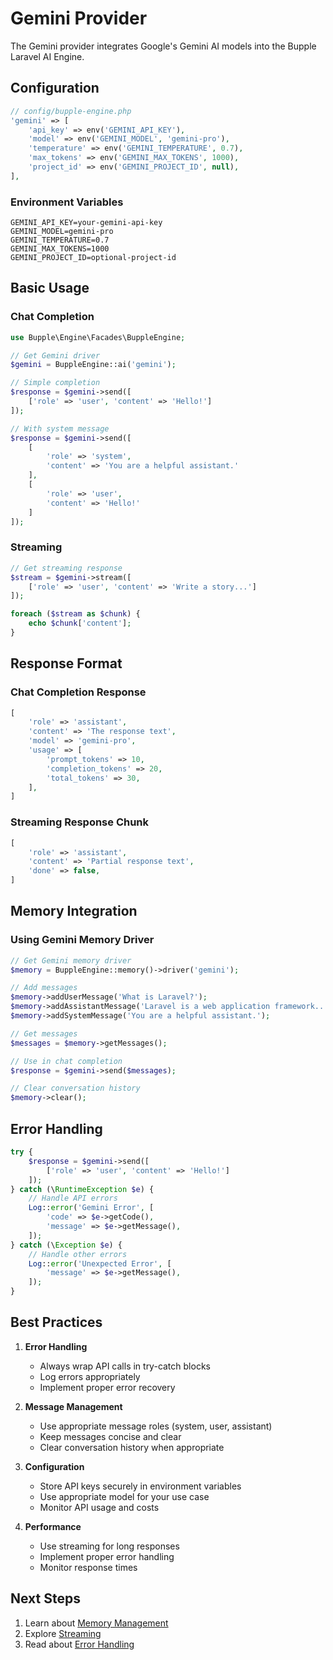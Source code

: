 # Gemini Provider

The Gemini provider integrates Google's Gemini AI models into the Bupple Laravel AI Engine.

## Configuration

```php
// config/bupple-engine.php
'gemini' => [
    'api_key' => env('GEMINI_API_KEY'),
    'model' => env('GEMINI_MODEL', 'gemini-pro'),
    'temperature' => env('GEMINI_TEMPERATURE', 0.7),
    'max_tokens' => env('GEMINI_MAX_TOKENS', 1000),
    'project_id' => env('GEMINI_PROJECT_ID', null),
],
```

### Environment Variables

```env
GEMINI_API_KEY=your-gemini-api-key
GEMINI_MODEL=gemini-pro
GEMINI_TEMPERATURE=0.7
GEMINI_MAX_TOKENS=1000
GEMINI_PROJECT_ID=optional-project-id
```

## Basic Usage

### Chat Completion

```php
use Bupple\Engine\Facades\BuppleEngine;

// Get Gemini driver
$gemini = BuppleEngine::ai('gemini');

// Simple completion
$response = $gemini->send([
    ['role' => 'user', 'content' => 'Hello!']
]);

// With system message
$response = $gemini->send([
    [
        'role' => 'system',
        'content' => 'You are a helpful assistant.'
    ],
    [
        'role' => 'user',
        'content' => 'Hello!'
    ]
]);
```

### Streaming

```php
// Get streaming response
$stream = $gemini->stream([
    ['role' => 'user', 'content' => 'Write a story...']
]);

foreach ($stream as $chunk) {
    echo $chunk['content'];
}
```

## Response Format

### Chat Completion Response

```php
[
    'role' => 'assistant',
    'content' => 'The response text',
    'model' => 'gemini-pro',
    'usage' => [
        'prompt_tokens' => 10,
        'completion_tokens' => 20,
        'total_tokens' => 30,
    ],
]
```

### Streaming Response Chunk

```php
[
    'role' => 'assistant',
    'content' => 'Partial response text',
    'done' => false,
]
```

## Memory Integration

### Using Gemini Memory Driver

```php
// Get Gemini memory driver
$memory = BuppleEngine::memory()->driver('gemini');

// Add messages
$memory->addUserMessage('What is Laravel?');
$memory->addAssistantMessage('Laravel is a web application framework...');
$memory->addSystemMessage('You are a helpful assistant.');

// Get messages
$messages = $memory->getMessages();

// Use in chat completion
$response = $gemini->send($messages);

// Clear conversation history
$memory->clear();
```

## Error Handling

```php
try {
    $response = $gemini->send([
        ['role' => 'user', 'content' => 'Hello!']
    ]);
} catch (\RuntimeException $e) {
    // Handle API errors
    Log::error('Gemini Error', [
        'code' => $e->getCode(),
        'message' => $e->getMessage(),
    ]);
} catch (\Exception $e) {
    // Handle other errors
    Log::error('Unexpected Error', [
        'message' => $e->getMessage(),
    ]);
}
```

## Best Practices

1. **Error Handling**
   - Always wrap API calls in try-catch blocks
   - Log errors appropriately
   - Implement proper error recovery

2. **Message Management**
   - Use appropriate message roles (system, user, assistant)
   - Keep messages concise and clear
   - Clear conversation history when appropriate

3. **Configuration**
   - Store API keys securely in environment variables
   - Use appropriate model for your use case
   - Monitor API usage and costs

4. **Performance**
   - Use streaming for long responses
   - Implement proper error handling
   - Monitor response times

## Next Steps

1. Learn about [Memory Management](../../guide/core/memory-management)
2. Explore [Streaming](../../guide/core/streaming)
3. Read about [Error Handling](../../guide/advanced/error-handling)
